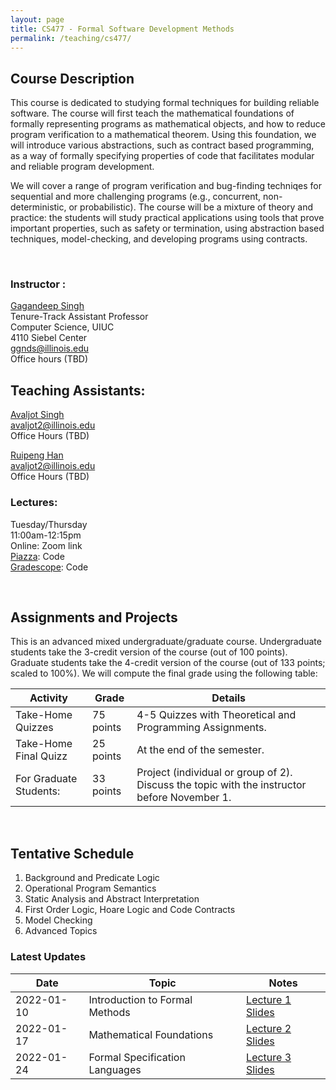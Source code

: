 ```yaml
---
layout: page
title: CS477 - Formal Software Development Methods
permalink: /teaching/cs477/
---
```


## Course Description <br>
This course is dedicated to studying formal techniques for building reliable software. The course will first teach the mathematical foundations of formally representing programs as mathematical objects, and how to reduce program verification to a mathematical theorem. Using this foundation, we will introduce various abstractions, such as contract based programming, as a way of formally specifying properties of code that facilitates modular and reliable program development.

We will cover a range of program verification and bug-finding techniqes for sequential and more challenging programs (e.g., concurrent, non-deterministic, or probabilistic). The course will be a mixture of theory and practice: the students will study practical applications using tools that prove important properties, such as safety or termination, using abstraction based techniques, model-checking, and developing programs using contracts.

<br>

### Instructor :

[Gagandeep Singh](https://ggndpsngh.github.io/) <br>
Tenure-Track Assistant Professor <br>
Computer Science, UIUC <br>
4110 Siebel Center  <br>
[ggnds@illinois.edu](mailto:ggnds@illinois.edu) <br>
Office hours (TBD) 

## Teaching Assistants:

[Avaljot Singh](https://avaljotsingh.github.io/) <br>
[avaljot2@illinois.edu](mailto:avaljot2@illinois.edu) <br>
Office Hours (TBD)

[Ruipeng Han](https://www.ruipenghan.com/) <br>
[avaljot2@illinois.edu](mailto:avaljot2@illinois.edu) <br>
Office Hours (TBD)


### Lectures:
Tuesday/Thursday <br>
11:00am-12:15pm <br>
Online: Zoom link <br>
[Piazza](link): Code <br>
[Gradescope](link): Code <br>

<br>

## Assignments and Projects

This is an advanced mixed undergraduate/graduate course. Undergraduate students take the 3-credit version of the course (out of 100 points). Graduate students take the 4-credit version of the course (out of 133 points; scaled to 100%). We will compute the final grade using the following table:

| Activity   | Grade                   | Details                        |
|------------|-------------------------|--------------------------------|
| Take-Home Quizzes | 75 points | 4-5 Quizzes with Theoretical and Programming Assignments. |
| Take-Home Final Quizz | 25 points | At the end of the semester. |
| For Graduate Students: | 33 points | Project (individual or group of 2). Discuss the topic with the instructor before November 1. |

<br>

## Tentative Schedule

<!-- 1. **Introduction to Formal Methods**
   - Overview of formal methods
   - Importance in software development

2. **Mathematical Foundations**
   - Logic and set theory
   - Mathematical reasoning

3. **Formal Specification Languages**
   - Introduction to languages like Z and VDM

4. **Model Checking**
   - Basic concepts and applications

5. **Formal Verification**
   - Techniques for verifying software correctness -->

1. Background and Predicate Logic
2. Operational Program Semantics
3. Static Analysis and Abstract Interpretation
4. First Order Logic, Hoare Logic and Code Contracts
5. Model Checking
6. Advanced Topics



### Latest Updates

| Date       | Topic                   | Notes                          |
|------------|-------------------------|--------------------------------|
| 2022-01-10 | Introduction to Formal Methods | [Lecture 1 Slides](/path/to/lecture1.pdf) |
| 2022-01-17 | Mathematical Foundations | [Lecture 2 Slides](/path/to/lecture1.pdf) |
| 2022-01-24 | Formal Specification Languages | [Lecture 3 Slides](/path/to/lecture1.pdf) |
